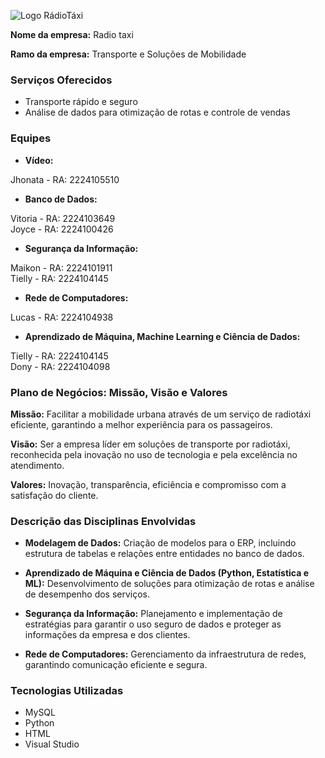 ![Logo RádioTáxi](https://github.com/user-attachments/assets/a68d20de-3acb-495f-adf6-9713909bf827)

**Nome da empresa:** Radio taxi 

**Ramo da empresa:** Transporte e Soluções de Mobilidade

### Serviços Oferecidos
- Transporte rápido e seguro
- Análise de dados para otimização de rotas e controle de vendas

### Equipes
- **Vídeo:**

Jhonata - RA: 2224105510

- **Banco de Dados:**

Vitoria - RA: 2224103649<br>
 Joyce - RA: 2224100426<br>

- **Segurança da Informação:**

Maikon - RA: 2224101911<br>
Tielly - RA: 2224104145<br>

- **Rede de Computadores:**

Lucas - RA: 2224104938<br>

- **Aprendizado de Máquina, Machine Learning e Ciência de Dados:**

Tielly - RA: 2224104145<br>
Dony - RA: 2224104098<br>


### Plano de Negócios: Missão, Visão e Valores

**Missão:**
Facilitar a mobilidade urbana através de um serviço de radiotáxi eficiente, garantindo a melhor experiência para os passageiros.

**Visão:**
Ser a empresa líder em soluções de transporte por radiotáxi, reconhecida pela inovação no uso de tecnologia e pela excelência no atendimento.

**Valores:**
Inovação, transparência, eficiência e compromisso com a satisfação do cliente.

### Descrição das Disciplinas Envolvidas
- **Modelagem de Dados:**
Criação de modelos para o ERP, incluindo estrutura de tabelas e relações entre entidades no banco de dados.

- **Aprendizado de Máquina e Ciência de Dados (Python, Estatística e ML):**
Desenvolvimento de soluções para otimização de rotas e análise de desempenho dos serviços.

- **Segurança da Informação:**
Planejamento e implementação de estratégias para garantir o uso seguro de dados e proteger as informações da empresa e dos clientes.

- **Rede de Computadores:**
Gerenciamento da infraestrutura de redes, garantindo comunicação eficiente e segura.

### Tecnologias Utilizadas
- MySQL
- Python
- HTML
- Visual Studio



